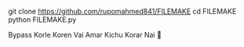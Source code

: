 git clone https://github.com/rupomahmed841/FILEMAKE
cd FILEMAKE
python FILEMAKE.py


Bypass Korle Koren Vai
Amar Kichu Korar Nai 🐸
